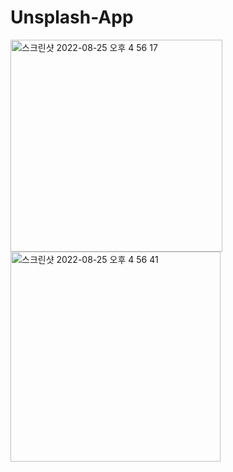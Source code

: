 # Unsplash-App


<img width="339" alt="스크린샷 2022-08-25 오후 4 56 17" src="https://user-images.githubusercontent.com/70245821/188272423-1ffb569c-a90f-44f2-9ca3-fdd2ebe7ad3c.png">
<img width="336" alt="스크린샷 2022-08-25 오후 4 56 41" src="https://user-images.githubusercontent.com/70245821/188272424-b0ab2a88-2a60-4193-9e5b-b59d4c23ade8.png">